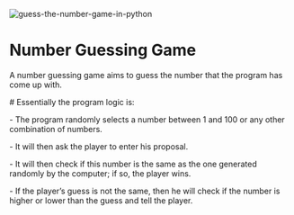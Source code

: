 ![guess-the-number-game-in-python](https://user-images.githubusercontent.com/87110136/132977043-32ec45ca-e30c-4384-9bfe-b2159575691f.png)

# Number Guessing Game 
A number guessing game aims to guess the number that the program has come up with. 
<p> # Essentially the program logic is: </p>
<p> - The program randomly selects a number between 1 and 100 or any other combination of numbers. </p>
<p> - It will then ask the player to enter his proposal. </p>
<p> - It will then check if this number is the same as the one generated randomly by the computer; if so, the player wins. </p>
<p> - If the player’s guess is not the same, then he will check if the number is higher or lower than the guess and tell the player.</p>
